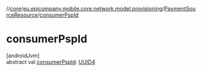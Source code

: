 //[core](../../../index.md)/[eu.epicompany.mobile.core.network.model.provisioning](../index.md)/[PaymentSourceResource](index.md)/[consumerPspId](consumer-psp-id.md)

# consumerPspId

[androidJvm]\
abstract val [consumerPspId](consumer-psp-id.md): [UUID4](../../eu.epicompany.mobile.core.datatypes/index.md#545543244%2FClasslikes%2F-1060529556)
